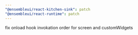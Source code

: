 ```yaml
---
"@ensembleui/react-kitchen-sink": patch
"@ensembleui/react-runtime": patch
---
```


fix onload hook invokation order for screen and customWidgets
